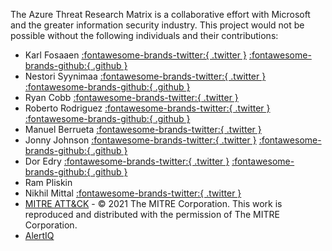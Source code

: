 The Azure Threat Research Matrix is a collaborative effort with Microsoft and the greater information security industry. This project would not be possible without the following individuals and their contributions:

* Karl Fosaaen [:fontawesome-brands-twitter:{ .twitter }](https://twitter.com/kfosaaen) [:fontawesome-brands-github:{ .github }](https://github.com/NetSPI/MicroBurst)
* Nestori Syynimaa [:fontawesome-brands-twitter:{ .twitter }](https://twitter.com/DrAzureAD) [:fontawesome-brands-github:{ .github }](https://github.com/Gerenios/AADInternals) 
* Ryan Cobb [:fontawesome-brands-twitter:{ .twitter }](https://twitter.com/detectdotdev)
* Roberto Rodriguez [:fontawesome-brands-twitter:{ .twitter }](https://twitter.com/Cyb3rWard0g) [:fontawesome-brands-github:{ .github }](https://github.com/Cyb3rWard0g) 
* Manuel Berrueta [:fontawesome-brands-twitter:{ .twitter }](https://twitter.com/ManuelBerrueta)
* Jonny Johnson [:fontawesome-brands-twitter:{ .twitter }](https://twitter.com/jsecurity101) [:fontawesome-brands-github:{ .github }](https://github.com/jsecurity101)  
* Dor Edry [:fontawesome-brands-twitter:{ .twitter }](https://twitter.com/edrydor) [:fontawesome-brands-github:{ .github }](https://github.com/doredry)
* Ram Pliskin 
* Nikhil Mittal [:fontawesome-brands-twitter:{ .twitter }](https://twitter.com/nikhil_mitt) 
* [MITRE ATT&CK](https://attack.mitre.org/resources/terms-of-use/) - © 2021 The MITRE Corporation. This work is reproduced and distributed with the permission of The MITRE Corporation.
* [AlertIQ](https://alertiq.io/)
